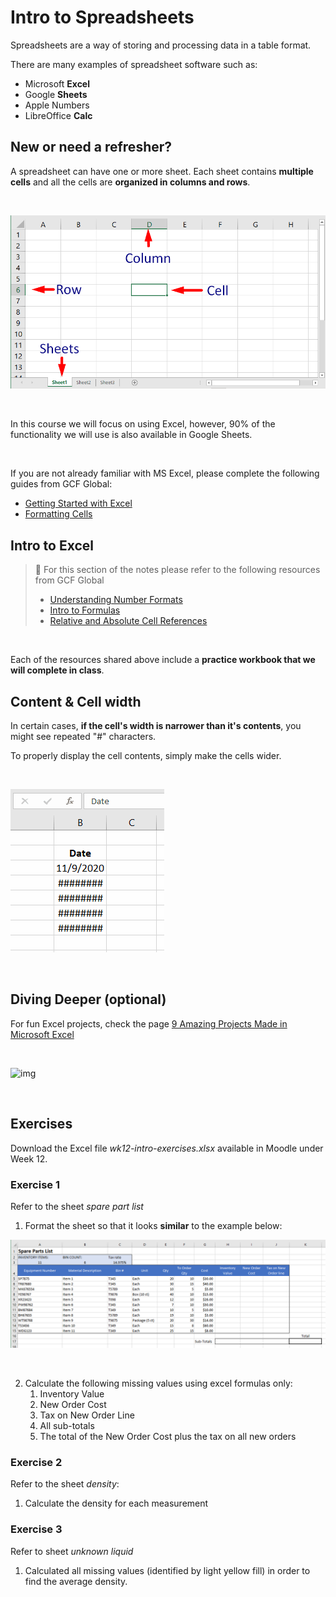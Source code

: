 # Intro to Spreadsheets

Spreadsheets are a way of storing and processing data in a table format.

There are many examples of spreadsheet software such as:

- Microsoft **Excel**
- Google **Sheets**
- Apple Numbers
- LibreOffice **Calc**

## New or need a refresher?

A spreadsheet can have one or more sheet. Each sheet contains **multiple cells** and all the cells are **organized in columns and rows**.

<br>

![basic spreadsheet terminology](assets/image-20200903105958204.png ':size=500')

<br>

In this course we will focus on using Excel, however, 90% of the functionality we will use is also available in Google Sheets.

<br>

If you are not already familiar with MS Excel, please complete the following guides from GCF Global:

- [Getting Started with Excel](https://edu.gcfglobal.org/en/excel/getting-started-with-excel/1/)
- [Formatting Cells](https://edu.gcfglobal.org/en/excel/formatting-cells/1/)



## Intro to Excel

> 📖 For this section of the notes please refer to the following resources from GCF Global
>
> - [Understanding Number Formats](https://edu.gcfglobal.org/en/excel/understanding-number-formats/1/)
> - [Intro to Formulas](https://edu.gcfglobal.org/en/excel/intro-to-formulas/1/)
> - [Relative and Absolute Cell References](https://edu.gcfglobal.org/en/excel/relative-and-absolute-cell-references/1/)

<br>

Each of the resources shared above include a **practice workbook that we will complete in class**.

## Content & Cell width

In certain cases, **if the cell's width is narrower than it's contents**, you might see repeated "#" characters.

To properly display the cell contents, simply make the cells wider.

<br>

![cell-width](assets/cell-width.gif)

<br>

## Diving Deeper (optional)

For fun Excel projects, check the page [9 Amazing Projects Made in Microsoft Excel](https://mashable.com/2014/08/19/microsoft-excel-cool-projects/)

<br>

![img](https://lh6.googleusercontent.com/wkJJ_1YjzMnyVuzI_YTy0twJ2yePM7ZAmdHSQQ0XzS92pOyGaAZpxFrrHu-x5dNWJ2owVxHRq4zuqQWlX0_7JtauYgik-SKNcecMV7tq-wGLQ7UI-GHShsK1a7lcGzqT9LTV9OY--wE ':size=300')

<br>

## Exercises

Download the Excel file *wk12-intro-exercises.xlsx* available in Moodle under Week 12.

### Exercise 1

Refer to the sheet *spare part list*

1. Format the sheet so that it looks **similar** to the example below:

![image-20201109093600574](assets/image-20201109093600574.png)

<br>

2. Calculate the following missing values using excel formulas  only:
   1. Inventory Value
   2. New Order Cost
   3. Tax on New Order Line
   4. All sub-totals
   5. The total of the New Order Cost plus the tax on all new orders

### Exercise 2

Refer to the sheet *density*:

1. Calculate the density for each measurement

### Exercise 3

Refer to sheet *unknown liquid*

1. Calculated all missing values (identified by light yellow fill) in order to find the average density.